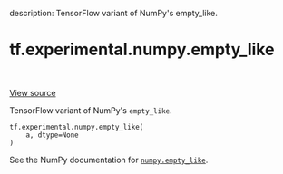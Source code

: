 description: TensorFlow variant of NumPy's empty_like.

<div itemscope itemtype="http://developers.google.com/ReferenceObject">
<meta itemprop="name" content="tf.experimental.numpy.empty_like" />
<meta itemprop="path" content="Stable" />
</div>

# tf.experimental.numpy.empty_like

<!-- Insert buttons and diff -->

<table class="tfo-notebook-buttons tfo-api nocontent" align="left">

</table>

<a target="_blank" class="external" href="/code/stable/tensorflow/python/ops/numpy_ops/np_array_ops.py">View source</a>



TensorFlow variant of NumPy's `empty_like`.

<pre class="devsite-click-to-copy prettyprint lang-py tfo-signature-link">
<code>tf.experimental.numpy.empty_like(
    a, dtype=None
)
</code></pre>



<!-- Placeholder for "Used in" -->

See the NumPy documentation for [`numpy.empty_like`](https://numpy.org/doc/1.16/reference/generated/numpy.empty_like.html).